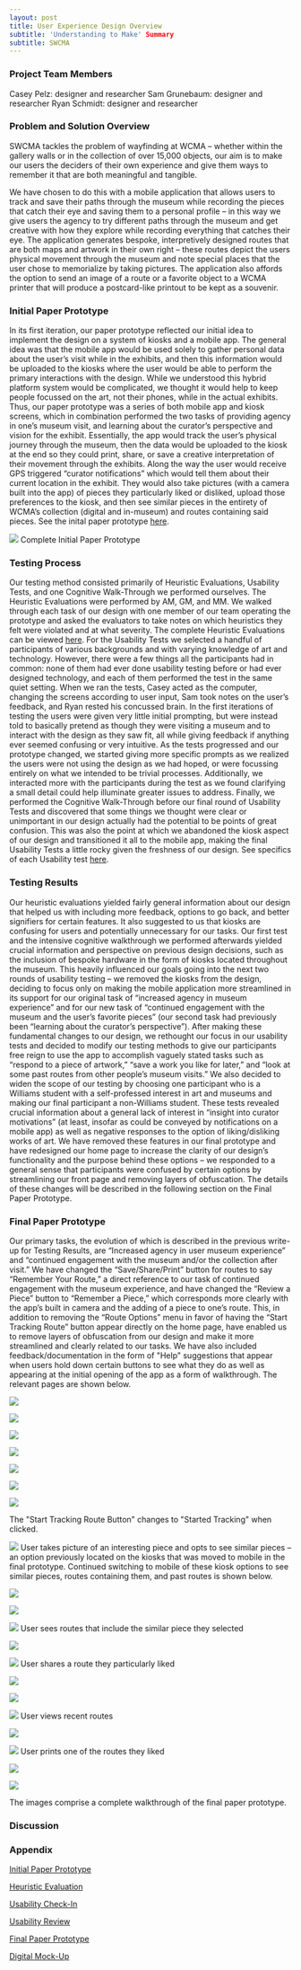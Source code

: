 ```yaml
---
layout: post
title: User Experience Design Overview
subtitle: 'Understanding to Make' Summary
subtitle: SWCMA
---
```


### Project Team Members
Casey Pelz: designer and researcher
Sam Grunebaum: designer and researcher
Ryan Schmidt: designer and researcher

### Problem and Solution Overview
SWCMA tackles the problem of wayfinding at WCMA – whether within the gallery walls or in the collection of over 15,000 objects, our aim is to make our users the deciders of their own experience and give them ways to remember it that are both meaningful and tangible.

We have chosen to do this with a mobile application that allows users to track and save their paths through the museum while recording the pieces that catch their eye and saving them to a personal profile – in this way we give users the agency to try different paths through the museum and get creative with how they explore while recording everything that catches their eye. The application generates bespoke, interpretively designed routes that are both maps and artwork in their own right – these routes depict the users physical movement through the museum and note special places that the user chose to memorialize by taking pictures. The application also affords the option to send an image of a route or a favorite object to a WCMA printer that will produce a postcard-like printout to be kept as a souvenir. 

### Initial Paper Prototype
In its first iteration, our paper prototype reflected our initial idea to implement the design on a system of kiosks and a mobile app. The general idea was that the mobile app would be used solely to gather personal data about the user’s visit while in the exhibits, and then this information would be uploaded to the kiosks where the user would be able to perform the primary interactions with the design. While we understood this hybrid platform system would be complicated, we thought it would help to keep people focussed on the art, not their phones, while in the actual exhibits. Thus, our paper prototype was a series of both mobile app and kiosk screens, which in combination performed the two tasks of providing agency in one’s museum visit, and learning about the curator’s perspective and vision for the exhibit. Essentially, the app would track the user’s physical journey through the museum, then the data would be uploaded to the kiosk at the end so they could print, share, or save a creative interpretation of their movement through the exhibits. Along the way the user would receive GPS triggered “curator notifications” which would tell them about their current location in the exhibit. They would also take pictures (with a camera built into the app) of pieces they particularly liked or disliked, upload those preferences to the kiosk, and then see similar pieces in the entirety of WCMA’s collection (digital and in-museum) and routes containing said pieces. See the inital paper prototype [here](https://cmpelz.github.io/2018-10-29-paper_prototype/).

![](/img/paperPrototype.png)
Complete Initial Paper Prototype

### Testing Process
Our testing method consisted primarily of Heuristic Evaluations, Usability Tests, and one Cognitive Walk-Through we performed ourselves. The Heuristic Evaluations were performed by AM, GM, and MM. We walked through each task of our design with one member of our team operating the prototype and asked the evaluators to take notes on which heuristics they felt were violated and at what severity. The complete Heuristic Evaluations can be viewed [here](https://cmpelz.github.io/2018-11-01-heuristic_evaluation/). For the Usability Tests we selected a handful of participants of various backgrounds and with varying knowledge of art and technology. However, there were a few things all the participants had in common: none of them had ever done usability testing before or had ever designed technology, and each of them performed the test in the same quiet setting. When we ran the tests, Casey acted as the computer, changing the screens according to user input, Sam took notes on the user’s feedback, and Ryan rested his concussed brain. In the first iterations of testing the users were given very little initial prompting, but were instead told to basically pretend as though they were visiting a museum and to interact with the design as they saw fit, all while giving feedback if anything ever seemed confusing or very intuitive. As the tests progressed and our prototype changed, we started giving more specific prompts as we realized the users were not using the design as we had hoped, or were focussing entirely on what we intended to be trivial processes. Additionally, we interacted more with the participants during the test as we found clarifying a small detail could help illuminate greater issues to address. Finally, we performed the Cognitive Walk-Through before our final round of Usability Tests and discovered that some things we thought were clear or unimportant in our design actually had the potential to be points of great confusion. This was also the point at which we abandoned the kiosk aspect of our design and transitioned it all to the mobile app, making the final Usability Tests a little rocky given the freshness of our design. See specifics of each Usability test [here](https://cmpelz.github.io/2018-11-08-usability_review/).

### Testing Results

Our heuristic evaluations yielded fairly general information about our design that helped us with including more feedback, options to go back, and better signifiers for certain features. It also suggested to us that kiosks are confusing for users and potentially unnecessary for our tasks. Our first test and the intensive cognitive walkthrough we performed afterwards yielded crucial information and perspective on previous design decisions, such as the inclusion of bespoke hardware in the form of kiosks located throughout the museum. This heavily influenced our goals going into the next two rounds of usability testing – we removed the kiosks from the design, deciding to focus only on making the mobile application more streamlined in its support for our original task of “increased agency in museum experience” and for our new task of “continued engagement with the museum and the user’s favorite pieces” (our second task had previously been “learning about the curator’s perspective”). After making these fundamental changes to our design, we rethought our focus in our usability tests and decided to modify our testing methods to give our participants free reign to use the app to accomplish vaguely stated tasks such as “respond to a piece of artwork,” “save a work you like for later,” and “look at some past routes from other people’s museum visits.” We also decided to widen the scope of our testing by choosing one participant who is a Williams student with a self-professed interest in art and museums and making our final participant a non-Williams student. These tests revealed crucial information about a general lack of interest in “insight into curator motivations” (at least, insofar as could be conveyed by notifications on a mobile app) as well as negative responses to the option of liking/disliking works of art. We have removed these features in our final prototype and have redesigned our home page to increase the clarity of our design’s functionality and the purpose behind these options – we responded to a general sense that participants were confused by certain options by streamlining our front page and removing layers of obfuscation. The details of these changes will be described in the following section on the Final Paper Prototype.

### Final Paper Prototype

Our primary tasks, the evolution of which is described in the previous write-up for Testing Results, are “Increased agency in user museum experience” and “continued engagement with the museum and/or the collection after visit.” We have changed the “Save/Share/Print” button for routes to say “Remember Your Route,” a direct reference to our task of continued engagement with the museum experience, and have changed the “Review a Piece” button to “Remember a Piece,” which corresponds more clearly with the app’s built in camera and the adding of a piece to one’s route. This, in addition to removing the “Route Options” menu in favor of having the “Start Tracking Route” button appear directly on the home page, have enabled us to remove layers of obfuscation from our design and make it more streamlined and clearly related to our tasks. We have also included feedback/documentation in the form of "Help" suggestions that appear when users hold down certain buttons to see what they do as well as appearing at the initial opening of the app as a form of walkthrough. The relevant pages are shown below.

![](/img/urHomeInfo.JPG)

![](/img/urTrackingRouteInfo.JPG)

![](/img/urRememberPieceInfo.JPG)

![](/img/urRecentRoutesInfo.JPG)

![](/img/urRememberRouteInfo.JPG)

![](/img/urHome.JPG)

![](/img/urStartedTracking.JPG)

The "Start Tracking Route Button" changes to "Started Tracking" when clicked.

![](/img/urCamera.JPG)
User takes picture of an interesting piece and opts to see similar pieces – an option previously located on the kiosks that was moved to mobile in the final prototype. Continued switching to mobile of these kiosk options to see similar pieces, routes containing them, and past routes is shown below.

![](/img/urSimilarPieces.JPG)

![](/img/urSimilarPiece.JPG)

![](/img/urRoutes.JPG)
User sees routes that include the similar piece they selected

![](/img/urSingleRoute.JPG)

![](/img/urSharePage.JPG)
User shares a route they particularly liked

![](/img/urShared.JPG)

![](/img/urHome.JPG)

![](/img/urRoutes.JPG)
User views recent routes

![](/img/urSingleRoute.JPG)

![](/img/urSharePage.JPG)
User prints one of the routes they liked

![](/img/urHome.JPG)

![](/img/urSharePage.JPG)

The images comprise a complete walkthrough of the final paper prototype.

### Discussion


### Appendix
[Initial Paper Prototype](https://cmpelz.github.io/2018-10-29-paper_prototype/)

[Heuristic Evaluation](https://cmpelz.github.io/2018-11-01-heuristic_evaluation/)

[Usability Check-In](https://cmpelz.github.io/2018-11-05-usability_checkin/)

[Usability Review](https://cmpelz.github.io/2018-11-08-usability_review/)

[Final Paper Prototype](https://cmpelz.github.io/2018-11-08-final_paper_prototype/)

[Digital Mock-Up](https://cmpelz.github.io/2018-11-13-digital_mock_up/)

